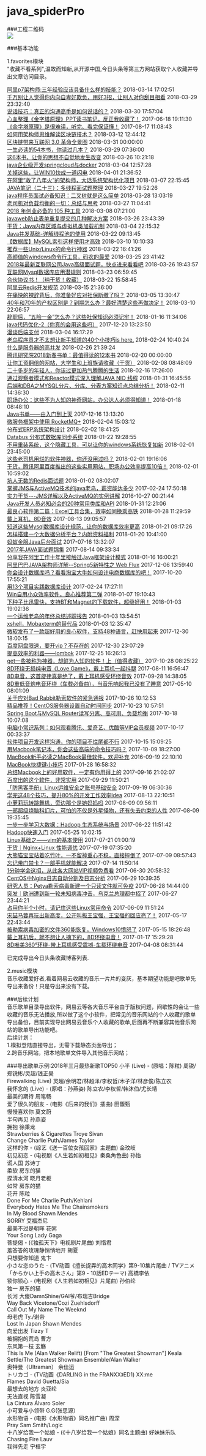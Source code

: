# java_spiderPro
###工程二维码  
![](pics/project.png)  

###基本功能  
   
1.favorites模块  
"收藏不看系列",温故而知新,从开源中国,今日头条等第三方网站获取个人收藏并导出文章访问目录。  
  

[阿里p7架构师:三年经验应该具备什么样的技能？](http://toutiao.com/group/6532723301112873485/?_blank) 2018-03-14 17:02:51  
[千万别让人觉得你内向自卑好欺负，用好3招，让别人对你刮目相看](http://toutiao.com/group/6538362724588454414/?_blank) 2018-03-29 23:32:40  
[说话技巧：真正的沟通高手是如何说话的？](http://toutiao.com/group/6538674638442988035/?_blank) 2018-03-30 17:57:04  
[心血整理《金字塔原理》PPT读书笔记，反正我收藏了！](http://toutiao.com/group/6432930499668410625/?_blank) 2017-06-18 19:11:30  
[《金字塔原理》是很难读，听完、看完保证懂！](http://toutiao.com/group/6455075240165769741/?_blank) 2017-08-17 11:08:43  
[如何用架构师思维解读区块链技术？](http://toutiao.com/group/6531914477166658061/?_blank) 2018-03-12 12:44:12  
[区块链带来互联网 3.0 革命全景图](http://www.woshipm.com/blockchain/979000.html?_blank) 2018-03-31 00:00:00  
[一生必读的54本书，你读过几本？](http://m.gmw.cn/toutiao/2018-03/29/content_120634625.htm?_blank) 2018-03-29 07:36:00  
[这6本书，让你的思想不自觉地发生改变](http://toutiao.com/group/6537071320377590286/?_blank) 2018-03-26 10:21:18  
[java企业级开发springcloud与docker](http://toutiao.com/group/6528949214397858312/?_blank) 2018-03-04 12:57:28  
[关掉这些，让WIN10快成一道闪电](http://toutiao.com/group/6539473143457645060/?_blank) 2018-04-01 21:36:52  
[在阿里“救了八年火”的架构师，大话系统架构优化项目](http://toutiao.com/group/6530206341179376136/?_blank) 2018-03-07 22:15:45  
[JAVA笔记（二十三）：多线程面试题整理](http://toutiao.com/group/6537591113295856135/?_blank) 2018-03-27 19:52:26  
[java程序员面试必备知识：二叉树就是这么简单](http://toutiao.com/group/6537856766602904071/?_blank) 2018-03-28 13:03:19  
[老司机对负载均衡的一切：总结与思考](http://toutiao.com/group/6537455111604535815/?_blank) 2018-03-27 11:04:41  
[2018 年创业必备的 105 种工具](http://36kr.com/coop/toutiao/5122441.html?ktm_source=toutiao?_blank) 2018-03-08 07:21:00  
[javaweb防止表单重复提交的几种解决方案](http://toutiao.com/group/6537279608700535304/?_blank) 2018-03-26 23:43:39  
[干货：Java内存区域与虚拟机类加载机制](http://toutiao.com/group/6529093027321872899/?_blank) 2018-03-04 22:15:32  
[Java并发基础-详解线程池的使用](http://toutiao.com/group/6535336580112974350/?_blank) 2018-03-22 09:13:45  
[【数据库】MySQL索引这样使用才高效](http://toutiao.com/group/6531119415222600196/?_blank) 2018-03-10 10:10:33  
[推荐一些Unix/Linux的命令行神器](http://toutiao.com/group/6535686467258155528/?_blank) 2018-03-22 16:41:26  
[高颜值的windows命令行工具，码农的最爱](http://toutiao.com/group/6536905243173585412/?_blank) 2018-03-25 23:41:42  
[2018年最新互联网公司Java高级面试题，快点进来看看吧](http://toutiao.com/group/6537217841861493252/?_blank) 2018-03-26 19:43:57  
[互联网Mysql数据库应用潜规则](http://toutiao.com/group/6535777088434078211/?_blank) 2018-03-23 06:59:45  
[合伙协议书！（纯干货！收藏）](http://toutiao.com/group/6535675467729469966/?_blank) 2018-03-22 15:58:45  
[阿里云Redis开发规范](http://toutiao.com/group/6533121366831399431/?_blank) 2018-03-15 21:36:00  
[在痛快的裸辞背后，你准备好应对社保断缴了吗？](http://toutiao.com/group/6529328887082517000/?_blank) 2018-03-05 13:30:47  
[40年和70年的产权区别是？到期怎么办？最好清楚这些再做决定！](https://m.fang.com/news/hf/03_27946033.html?sf_source=ttcollaborate?_blank) 2018-03-10 22:06:57  
[辞职后，“五险一金”怎么办？这些社保知识必须记牢！](http://toutiao.com/group/6511486728379826696/?_blank) 2018-01-16 11:34:06  
[java代码优化-2（你真的会用这些吗）](http://toutiao.com/group/6501456741023089165/?_blank) 2017-12-20 13:23:50  
[漫谈后端支付](http://toutiao.com/group/6529000759403479559/?_blank) 2018-03-04 16:17:29  
[老鸟程序员才不太想让新手知道的40个小技巧is here.](http://toutiao.com/group/6525945211481227784/?_blank) 2018-02-24 10:40:24  
[什么是服务器的高并发](http://toutiao.com/group/6526857205952545294/?_blank) 2018-02-26 21:39:24  
[腾讯研究院2018新春书单：最值得读的12本书](http://mp.weixin.qq.com/s?src=11&timestamp=1519145914&ver=710&signature=EBb2q0Y4*pR7ShKByUhbT5Vb2z-mBW7GeyRQRx6h10zKHC2IJSGsvLqwX4sAG1U69mXQIIfZYwuDFsmQS*Z7jYCKb9sYf1iA55sjHNp3rP4qY6LIiT4wghCVCdorJzMV&new=1?_blank) 2018-02-20 00:00:00  
[让你工资翻倍的网站，大学生和上班族请收藏（干货）](http://toutiao.com/group/6519784622421705223/?_blank) 2018-02-08 08:48:09  
[二十多岁的年轻人，你该过更加热气腾腾的生活](http://m.gmw.cn/toutiao/2018-02/16/content_120501277.htm?_blank) 2018-02-16 17:26:00  
[通过观察者模式和Reactor模式深入理解JAVA NIO 线程](http://toutiao.com/group/6517133364074381837/?_blank) 2018-01-31 16:45:56  
[后端和DBA之MYSQL分片、分库、分表方案知识点总结分析！](http://toutiao.com/group/6521181949548036615/?_blank) 2018-02-11 14:36:30  
[职场办公：这些不为人知的神奇网站，办公达人必须得知道！](http://toutiao.com/group/6512186137740575239/?_blank) 2018-01-18 08:48:10  
[Java书单——由入门到上天](http://toutiao.com/group/6500008658670191118/?_blank) 2017-12-16 13:13:20  
[微服务框架中使用 RocketMQ+](http://toutiao.com/group/6518591229028991496/?_blank) 2018-02-04 15:03:12  
[分布式ERP系统架构设计](http://toutiao.com/group/6517905295245574660/?_blank) 2018-02-02 18:41:25  
[Databus 分布式数据库同步系统](http://toutiao.com/group/6513835597222642189/?_blank) 2018-01-22 19:28:55  
[不用重装系统，这个隐藏工具，可以让你的windows系统恢复如新](http://toutiao.com/group/6517612440627184132/?_blank) 2018-02-01 23:45:00  
[这些老司机用烂的软件神器，你还没用过吗？](http://toutiao.com/group/6517543148011389453/?_blank) 2018-02-01 19:16:06  
[干货，腾讯阿里百度推出的这些实用网站，职场办公效率提高10倍！](http://toutiao.com/group/6517415055951135246/?_blank) 2018-02-01 10:59:02  
[坑人无数的Redis面试题](http://toutiao.com/group/6505194629170725389/?_blank) 2018-01-02 08:02:07  
[掌握JMS与ActiveMQ技术的java老鸟，薪资能达多少](http://toutiao.com/group/6390607986310349058/?_blank) 2017-02-24 17:50:18  
[实力干货---JMS详解以及ActiveMQ的实例讲解](http://toutiao.com/group/6345805464718409986/?_blank) 2016-10-27 00:21:44  
[Java开发人员必知必会的20种常用类库和API](http://toutiao.com/group/6517065117195043341/?_blank) 2018-01-31 12:21:06  
[最良心软件第二篇：Excel工具合集，效率如同换乘高铁](http://toutiao.com/group/6515938688172556804/?_blank) 2018-01-28 11:29:59  
[戴上耳机，8D音效](http://toutiao.com/group/6453559261300523533/?_blank) 2017-08-13 09:05:57  
[知道这些Mysql数据库设计规范，让你的数据库效率更高](http://toutiao.com/group/6513064764493529603/?_blank) 2018-01-21 09:17:26  
[怎样搭建一个大数据分析平台？内附资料福利](http://toutiao.com/group/6512957383998702083/?_blank) 2018-01-20 10:41:00  
[蚂蚁金服Java后台面试](http://toutiao.com/group/6443233616117793025/?_blank) 2017-07-16 13:32:07  
[2017年JAVA面试题锦集](http://toutiao.com/group/6453937462531064333/?_blank) 2017-08-14 09:33:34  
[分享我在阿里工作十年里接触过Java框架设计模式](http://toutiao.com/group/6511555338234233352/?_blank) 2018-01-16 16:00:21  
[阿里巴巴JAVA架构师详解--Spring5新特性之 Web Flux](http://toutiao.com/group/6496262985063858701/?_blank) 2017-12-06 13:59:40  
[你会设计数据库吗？看看淘宝大牛如何设计电商数据库的吧！](http://toutiao.com/group/6478518085253857806/?_blank) 2017-10-20 17:55:21  
[用13个项目实践数据库设计](http://toutiao.com/group/6390601664507855105/?_blank) 2017-02-24 17:27:11  
[Win自用小众效率软件，良心推荐第二弹](http://toutiao.com/group/6508202236164702728/?_blank) 2018-01-07 19:10:43  
[下种子比迅雷快，支持BT和Magnet的下载软件，超级好用！](http://toutiao.com/group/6506777593977504270/?_blank) 2018-01-03 19:02:36  
[一个运维老鸟的年终总结述职报告](http://toutiao.com/group/6506698892749324808/?_blank) 2018-01-03 13:54:51  
[xshell，Mobaxterm的替代品](http://toutiao.com/group/6506678516552040973/?_blank) 2018-01-03 12:35:47  
[微软发布了一款超好用的良心软件，支持48种语言，赶快用起来](http://toutiao.com/group/6505152440906547725/?_blank) 2017-12-30 18:00:15  
[百度网盘限速，要开vip？不存在的](http://toutiao.com/group/6505355639529669134/?_blank) 2017-12-30 23:07:29  
[提高效率的利器——lombok](http://toutiao.com/group/6503398131030295053/?_blank) 2017-12-25 16:26:13  
[get一些被称为神器，却鲜为人知的软件！上（值得收藏）](http://toutiao.com/group/6481542383119893005/?_blank) 2017-10-28 08:25:22  
[8D环绕无损纯电音《Love Game》，戴上耳机一起抖腿](http://toutiao.com/group/6452914226993299981/?_blank) 2017-08-11 16:56:47  
[8D电音，这首旋律真是绝了，戴上耳机感受环绕音效](http://toutiao.com/group/6470714771762053646/?_blank) 2017-09-28 14:38:05  
[8D重低音炮电音环绕（车载必备曲），当音乐响起我已没有了睡意](http://toutiao.com/group/6418282591937773825/?_blank) 2017-05-10 08:01:09  
[关于应对Bad Rabbit勒索软件的紧急通报](http://toutiao.com/group/6481036814906835469/?_blank) 2017-10-26 10:12:53  
[精品推荐！CentOS服务器设置自动时间同步](http://toutiao.com/group/6479935145489990157/?_blank) 2017-10-23 10:57:51  
[Spring Boot与MySQL Router读写分离、高可用、负载均衡](http://toutiao.com/group/6478066649260884494/?_blank) 2017-10-18 10:07:08  
[电脑小常识系列：如何观看腾讯、爱奇艺、优酷等VIP会员视频](http://toutiao.com/group/6477499255484318222/?_blank) 2017-10-17 00:33:37  
[软件项目开发这样沟通，你的项目不烂尾都不行](http://toutiao.com/group/6477029502550540814/?_blank) 2017-10-15 15:09:25  
[用Macbook笔记本，你会这些高端的命令技巧吗？](http://toutiao.com/group/6474855698755748365/?_blank) 2017-10-09 18:27:00  
[MacBook新手必读之MacBook最佳软件，欢迎补充](http://toutiao.com/group/6332041477548196097/?_blank) 2016-09-19 22:10:10  
[MacBook快捷键小技巧](http://toutiao.com/group/4213580711/?_blank) 2017-01-28 16:58:32  
[总结Macbook上的好用软件，一定有你用得上的](http://toutiao.com/group/6466140124408185358/?_blank) 2017-09-16 21:02:07  
[百度出的这个软件，非常实用](http://toutiao.com/group/6471042630594593294/?_blank) 2017-09-29 11:50:21  
[「防黑客手册」Linux运维安全之账号基础安全](http://toutiao.com/group/6467098053605065230/?_blank) 2017-09-19 06:30:36  
[学完这48个技巧，提升80%的开发工作效率Idea](http://toutiao.com/group/6453761529333416462/?_blank) 2017-08-13 22:10:51  
[小萝莉玩转跳舞机，旁边那个是她妈妈吗](http://toutiao.com/group/6452087868285256205/?_blank) 2017-08-09 09:56:11  
[一部超级烧脑科幻片，可怕的不仅是外星怪物，还有失去约束的人性](http://toutiao.com/group/6452237218462302733/?_blank) 2017-08-09 19:35:45  
[一步一步学习大数据：Hadoop 生态系统与场景](http://m.thebigdata.cn/show.aspx?articleid=33567?_blank) 2017-06-22 11:51:42  
[Hadoop快速入门](http://m.thebigdata.cn/show.aspx?articleid=33329?_blank) 2017-05-25 10:02:15  
[Linux基础之——vim的基本使用](http://toutiao.com/group/6444881181171564813/?_blank) 2017-07-21 01:00:19  
[干货｜Nginx+Linux 性能调优](http://mp.weixin.qq.com/s?timestamp=1500420446&src=3&ver=1&signature=5wvypGVzbNyGtVRQfCdApPCU-1JKljl6i83hwQFIRRFGRWiOoPTAh050QZ0vYuT89Si7E1cGVawLzZ6mMY0qTQ9gYnSCz2Dz3EV45li5PQ4n6a8LlkqLm*p22xit6SsEDSmjvT9HfY9tAO9y9viNIqv5-jWj426na0Fx5TiqPvk=?_blank) 2017-07-19 07:35:20  
[大熊猫宝宝站着吃竹叶，一不留神重心不稳，直接摔倒了](http://toutiao.com/group/6440569160702362113/?_blank) 2017-07-09 08:57:43  
[忘记带门禁卡？一部手机就能解决](http://toutiao.com/group/6442466546728599809/?_blank) 2017-07-14 11:50:14  
[1分钟学会这招，从此各大网站VIP视频免费看](http://toutiao.com/group/6437411227789754626/?_blank) 2017-06-30 20:58:32  
[CentOS中Nginx日志自动分割及日志分析](http://toutiao.com/group/6436883603862388993/?_blank) 2017-06-29 10:39:35  
[研究人员：Petya勒索病毒新建一个只读文件就可免疫](http://www.pconline.com.cn/3g/topnews/946/9462371.html?_blank) 2017-06-28 14:44:00  
[突发｜欧洲遭到新一轮未知病毒冲击，乌克兰总理都中招了](http://toutiao.com/group/6436335001596756225/?_blank) 2017-06-27 23:44:21  
[占用你半个小时，请记住这些Linux常用命令](http://toutiao.com/group/6429479589647384833/?_blank) 2017-06-09 11:51:24  
[宋喆马蓉再玩出新高度，公开叫板王宝强，王宝强的回应亮了！](http://toutiao.com/group/6421110313772499202/?_blank) 2017-05-17 22:43:44  
[被勒索病毒加密的文件360能恢复，Windows10愤怒了](http://toutiao.com/group/6420303285030748418/?_blank) 2017-05-15 18:26:48  
[戴上耳机后，就不想让人摘下的，8D环绕电音！](http://toutiao.com/group/6376469382008946945/?_blank) 2017-01-17 15:29:28  
[8D唯美360°环绕-带上耳机感受震撼-车载环绕电音](http://toutiao.com/group/6406417058540536066/?_blank) 2017-04-08 08:31:44  

已完成导出今日头条收藏博客列表.  

2.music模块  
音乐收藏爱好者,看着网易云收藏的音乐一片片的变灰，基本期望功能是吧歌单先导出来备份！只是导出来没有下载。  

###后续计划  
音乐歌单目录导出软件，网易云等各大音乐平台由于版权问题，间歇性的会让一些收藏的音乐无法播放,所以做了这个小软件，把常见的音乐网站的个人收藏的歌单导出备份，目前实现导出网易云音乐个人收藏的歌单,后面再不断兼容其他音乐网站的歌单导出功能吧。  
后续计划：  
1.模拟登陆直接导出，无需下载静态页面导出；     
2.跨音乐网站，把本地歌单文件导入其他音乐网站；  

###导出歌单示例:2018年三月最热新歌TOP50
 小半 (Live) - (原唱：陈粒) 周锐/郑锐彬/灵超/钱正昊  
 Firewalking (Live) 灵超/余明君/林超泽/李权哲/木子洋/林彦俊/陈立农  
 我怀念的 (Live) - (原唱：孙燕姿) 陈立农/李权哲/韩沐伯/尤长靖  
 最美的期待 周笔畅  
 爱了很久的朋友 - (电影《后来的我们》插曲) 田馥甄  
 慢慢喜欢你 莫文蔚  
 半句再见 孙燕姿  
 拥抱 徐秉龙  
 Strawberries & Cigarettes Troye Sivan  
 Change Charlie Puth/James Taylor  
 这样的你 - (综艺《送一百位女孩回家》主题曲) 金玟岐  
 初见初恋 - (电视剧《人生若如初相见》秦桑角色曲) 孙怡  
 谎人国 苏诗丁  
 柔软 房东的猫  
 探清水河 晓月老板  
 如常 房东的猫  
 花开 陈粒  
 Done For Me Charlie Puth/Kehlani  
 Everybody Hates Me The Chainsmokers  
 In My Blood Shawn Mendes  
 SORRY 艾福杰尼  
 最美不过是朝晖 花粥  
 Your Song Lady Gaga  
 菩提偈 - (《独孤天下》电视剧片尾曲) 刘惜君  
 羞答答的玫瑰静悄悄地开 胡夏  
 只想要你知道 鬼卞  
 小さな恋のうた - (TV动画《擅长捉弄的高木同学》第9-10集片尾曲 / TVアニメ「からかい上手の高木さん」第9・10話EDテーマ) 高橋李依  
 锁你锁心 - (电视剧《人生若如初相见》片尾曲) 孙伯纶  
 独一 房东的猫  
 长河 大傻DamnShine/GAI爷/布瑞吉Bridge  
 Way Back Vicetone/Cozi Zuehlsdorff  
 Call Out My Name The Weeknd  
 母老虎 Ty./谢帝  
 Lost In Japan Shawn Mendes  
 向爱出发 Tizzy T  
 被拥抱的荒岛 曹方  
 东风第一枝 玄觞  
 This Is Me (Alan Walker Relift) [From "The Greatest Showman"] Keala Settle/The Greatest Showman Ensemble/Alan Walker  
 奥特曼（Ultraman） 余佳运  
 トリカゴ - (TV动画《DARLING in the FRANXX》ED1) XX:me  
 Flames David Guetta/Sia  
 最想去的地方 炎亚纶  
 无法直视 陈雪凝  
 La Cintura Álvaro Soler  
 小可爱与小领带 G.G(张思源）  
 水形物语 - (电影《水形物语》同名推广曲) 周深  
 Pray Sam Smith/Logic  
 十八岁给我一个姑娘 - (《十八岁给我一个姑娘》同名主题曲) 好妹妹乐队  
 Chasing Fire Lauv  
 我得先走 宁桓宇  

